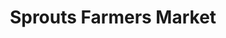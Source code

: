 ---
title: "Sprouts Farmers Market"
url: /philadelphia/sprouts-farmers-market-oregon-avenue/
shop: Supermarkt
---